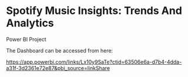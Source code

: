 # Spotify Music Insights: Trends And Analytics
Power BI Project

The Dashboard can be accessed from here:

https://app.powerbi.com/links/Lx10y9SaTe?ctid=63506e6a-d7b4-4dda-a31f-3d2361e72e87&pbi_source=linkShare
